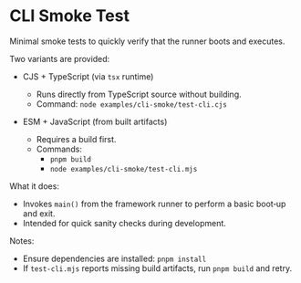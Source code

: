 # CLI Smoke Test

Minimal smoke tests to quickly verify that the runner boots and executes.

Two variants are provided:

- CJS + TypeScript (via `tsx` runtime)
  - Runs directly from TypeScript source without building.
  - Command: `node examples/cli-smoke/test-cli.cjs`

- ESM + JavaScript (from built artifacts)
  - Requires a build first.
  - Commands:
    - `pnpm build`
    - `node examples/cli-smoke/test-cli.mjs`

What it does:
- Invokes `main()` from the framework runner to perform a basic boot‑up and exit.
- Intended for quick sanity checks during development.

Notes:
- Ensure dependencies are installed: `pnpm install`
- If `test-cli.mjs` reports missing build artifacts, run `pnpm build` and retry.


